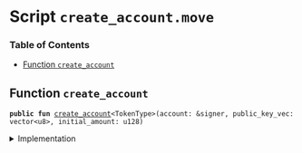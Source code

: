 
<a name="SCRIPT"></a>

# Script `create_account.move`

### Table of Contents

-  [Function `create_account`](#SCRIPT_create_account)



<a name="SCRIPT_create_account"></a>

## Function `create_account`



<pre><code><b>public</b> <b>fun</b> <a href="#SCRIPT_create_account">create_account</a>&lt;TokenType&gt;(account: &signer, public_key_vec: vector&lt;u8&gt;, initial_amount: u128)
</code></pre>



<details>
<summary>Implementation</summary>


<pre><code><b>fun</b> <a href="#SCRIPT_create_account">create_account</a>&lt;TokenType&gt;(account: &signer, public_key_vec: vector&lt;u8&gt;, initial_amount: u128) {
    <b>let</b> new_address = <a href="../../modules/doc/Account.md#0x1_Account_create_account">Account::create_account</a>&lt;TokenType&gt;(public_key_vec);
  <b>if</b> (initial_amount &gt; 0) <a href="../../modules/doc/Account.md#0x1_Account_deposit_to">Account::deposit_to</a>(account,
        new_address,
        <a href="../../modules/doc/Account.md#0x1_Account_withdraw">Account::withdraw</a>&lt;TokenType&gt;(account, initial_amount)
     );
}
</code></pre>



</details>
